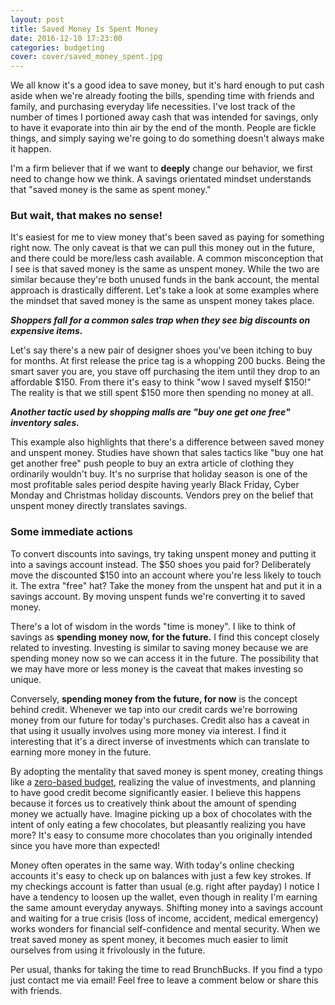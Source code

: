 ```yaml
---
layout: post
title: Saved Money Is Spent Money
date: 2016-12-10 17:23:00
categories: budgeting
cover: cover/saved_money_spent.jpg
---
```

We all know it's a good idea to save money, but it's hard enough to put cash aside when we're already footing the bills, spending time with friends and family, and purchasing everyday life necessities. I've lost track of the number of times I portioned away cash that was intended for savings, only to have it evaporate into thin air by the end of the month. People are fickle things, and simply saying we're going to do something doesn't always make it happen.

I'm a firm believer that if we want to **deeply** change our behavior, we first need to change how we think. A savings orientated mindset understands that "saved money is the same as spent money."

### But wait, that makes no sense!
It's easiest for me to view money that's been saved as paying for something right now. The only caveat is that we can pull this money out in the future, and there could be more/less cash available. A common misconception that I see is that saved money is the same as unspent money. While the two are similar because they're both unused funds in the bank account, the mental approach is drastically different. Let's take a look at some examples where the mindset that saved money is the same as unspent money takes place.

**_Shoppers fall for a common sales trap when they see big discounts on expensive items._**

Let's say there's a new pair of designer shoes you've been itching to buy for months. At first release the price tag is a whopping 200 bucks. Being the smart saver you are, you stave off purchasing the item until they drop to an affordable $150. From there it's easy to think "wow I saved myself $150!" The reality is that we still spent $150 more then spending no money at all.

**_Another tactic used by shopping malls are "buy one get one free" inventory sales._**

This example also highlights that there's a difference between saved money and unspent money. Studies have shown that sales tactics like "buy one hat get another free" push people to buy an extra article of clothing they ordinarily wouldn't buy. It's no surprise that holiday season is one of the most profitable sales period despite having yearly Black Friday, Cyber Monday and Christmas holiday discounts. Vendors prey on the belief that unspent money directly translates savings.

### Some immediate actions
To convert discounts into savings, try taking unspent money and putting it into a savings account instead. The $50 shoes you paid for? Deliberately move the discounted $150 into an account where you're less likely to touch it. The extra "free" hat? Take the money from the unspent hat and put it in a savings account. By moving unspent funds we're converting it to saved money.

There's a lot of wisdom in the words "time is money". I like to think of savings as **spending money now, for the future.** I find this concept closely related to investing. Investing is similar to saving money because we are spending money now so we can access it in the future. The possibility that we may have more or less money is the caveat that makes investing so unique.

Conversely, **spending money from the future, for now** is the concept behind credit. Whenever we tap into our credit cards we're borrowing money from our future for today's purchases. Credit also has a caveat in that using it usually involves using more money via interest. I find it interesting that it's a direct inverse of investments which can translate to earning more money in the future.

By adopting the mentality that saved money is spent money, creating things like a [zero-based budget](http://brunchbucks.com/budgeting/2016/10/19/budgeting-tips.html), realizing the value of investments, and planning to have good credit become significantly easier. I believe this happens because it forces us to creatively think about the amount of spending money we actually have. Imagine picking up a box of chocolates with the intent of only eating a few chocolates, but pleasantly realizing you have more? It's easy to consume more chocolates than you originally intended since you have more than expected!

Money often operates in the same way. With today's online checking accounts it's easy to check up on balances with just a few key strokes. If my checkings account is fatter than usual (e.g. right after payday) I notice I have a tendency to loosen up the wallet, even though in reality I'm earning the same amount everyday anyways. Shifting money into a savings account and waiting for a true crisis (loss of income, accident, medical emergency) works wonders for financial self-confidence and mental security. When we treat saved money as spent money, it becomes much easier to limit ourselves from using it frivolously in the future.

Per usual, thanks for taking the time to read BrunchBucks. If you find a typo just contact me via email! Feel free to leave a comment below or share this with friends.
